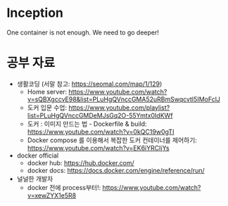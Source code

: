 # Inception
One container is not enough. We need to go deeper!
# 공부 자료
- 생활코딩 (서말 참고: https://seomal.com/map/1/129)
  - Home server: https://www.youtube.com/watch?v=sQBXgccvE98&list=PLuHgQVnccGMA52uRBmSwqcvtI5IMoFclJ
  - 도커 입문 수업: https://www.youtube.com/playlist?list=PLuHgQVnccGMDeMJsGq2O-55Ymtx0IdKWf
  - 도커 : 이미지 만드는 법 - Dockerfile & build: https://www.youtube.com/watch?v=0kQC19w0gTI
  - Docker compose 를 이용해서 복잡한 도커 컨테이너를 제어하기: https://www.youtube.com/watch?v=EK6iYRCIjYs
- docker official
  - docker hub: https://hub.docker.com/
  - docker docs: https://docs.docker.com/engine/reference/run/
- 널널한 개발자
  - docker 전에 process부터!: https://www.youtube.com/watch?v=xewZYX1e5R8
